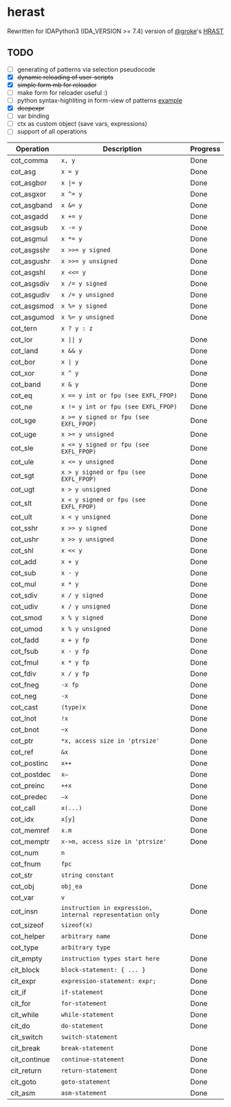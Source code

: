 # herast

Rewritten for IDAPython3 (IDA_VERSION >= 7.4) version of [@groke](https://github.com/grokeus)'s [HRAST](https://github.com/sibears/hrast)


## TODO
  - [ ] generating of patterns via selection pseudocode
  - [x] ~~dynamic reloading of user-scripts~~
  - [x] ~~simple form mb for reloader~~
  - [ ] make form for reloader useful :)
  - [ ] python syntax-highliting in form-view of patterns [example](https://wiki.python.org/moin/PyQt/Python%20syntax%20highlighting)
  - [x] ~~deepexpr~~
  - [ ] var binding
  - [ ] ctx as custom object (save vars, expressions)
  - [ ] support of all operations

| Operation | Description | Progress |
|-----------|-------------|------|
| cot_comma | `x, y` |Done |
| cot_asg | `x = y` |Done |
| cot_asgbor | `x \|= y` | Done|
| cot_asgxor | `x ^= y` | Done|
| cot_asgband | `x &= y` |Done |
| cot_asgadd | `x += y` |Done|
| cot_asgsub | `x -= y` | Done|
| cot_asgmul | `x *= y` | Done|
| cot_asgsshr | `x >>= y signed` |Done |
| cot_asgushr | `x >>= y unsigned` | Done|
| cot_asgshl | `x <<= y` | Done|
| cot_asgsdiv | `x /= y signed` |Done |
| cot_asgudiv | `x /= y unsigned` | Done|
| cot_asgsmod | `x %= y signed` | Done|
| cot_asgumod | `x %= y unsigned` | Done|
| cot_tern | `x ? y : z` | |
| cot_lor | `x \|\| y` | Done|
| cot_land | `x && y` | Done|
| cot_bor | `x \| y` | Done|
| cot_xor | `x ^ y` | Done|
| cot_band | `x & y` | Done|
| cot_eq | `x == y int or fpu (see EXFL_FPOP)` | Done|
| cot_ne | `x != y int or fpu (see EXFL_FPOP)` | Done|
| cot_sge | `x >= y signed or fpu (see EXFL_FPOP)` | Done|
| cot_uge | `x >= y unsigned` | Done|
| cot_sle | `x <= y signed or fpu (see EXFL_FPOP)` |Done |
| cot_ule | `x <= y unsigned` | Done|
| cot_sgt | `x > y signed or fpu (see EXFL_FPOP)` | Done|
| cot_ugt | `x > y unsigned` | Done|
| cot_slt | `x < y signed or fpu (see EXFL_FPOP)` | Done|
| cot_ult | `x < y unsigned` | Done|
| cot_sshr | `x >> y signed` | Done|
| cot_ushr | `x >> y unsigned` | Done|
| cot_shl | `x << y` | Done|
| cot_add | `x + y` | Done|
| cot_sub | `x - y` | Done|
| cot_mul | `x * y` | Done|
| cot_sdiv | `x / y signed` | Done|
| cot_udiv | `x / y unsigned` | Done|
| cot_smod | `x % y signed` | Done|
| cot_umod | `x % y unsigned` | Done|
| cot_fadd | `x + y fp` | Done|
| cot_fsub | `x - y fp` | Done|
| cot_fmul | `x * y fp` | Done|
| cot_fdiv | `x / y fp` | Done|
| cot_fneg | `-x fp` |Done |
| cot_neg | `-x` |Done |
| cot_cast | `(type)x` | Done|
| cot_lnot | `!x` | Done|
| cot_bnot | `~x` | Done|
| cot_ptr | `*x, access size in 'ptrsize'` | Done|
| cot_ref | `&x` |Done |
| cot_postinc | `x++` | Done|
| cot_postdec | `x–` | Done|
| cot_preinc | `++x` | Done|
| cot_predec | `–x` |Done |
| cot_call | `x(...)` | Done|
| cot_idx | `x[y]` | Done|
| cot_memref | `x.m` | Done|
| cot_memptr | `x->m, access size in 'ptrsize'` | Done|
| cot_num | `n` | |
| cot_fnum | `fpc` | |
| cot_str | `string constant` | |
| cot_obj | `obj_ea` | Done|
| cot_var | `v` | |
| cot_insn | `instruction in expression, internal representation only` |Done |
| cot_sizeof | `sizeof(x)` | |
| cot_helper | `arbitrary name` | Done |
| cot_type | `arbitrary type` | |
| cit_empty | `instruction types start here` | Done|
| cit_block | `block-statement: { ... }` |Done |
| cit_expr | `expression-statement: expr;` |Done |
| cit_if | `if-statement` | Done|
| cit_for | `for-statement` | Done|
| cit_while | `while-statement` |Done |
| cit_do | `do-statement` |Done |
| cit_switch | `switch-statement` | |
| cit_break | `break-statement` | Done|
| cit_continue | `continue-statement` | Done |
| cit_return | `return-statement` | Done|
| cit_goto | `goto-statement` | Done|
| cit_asm | `asm-statement` | Done |

